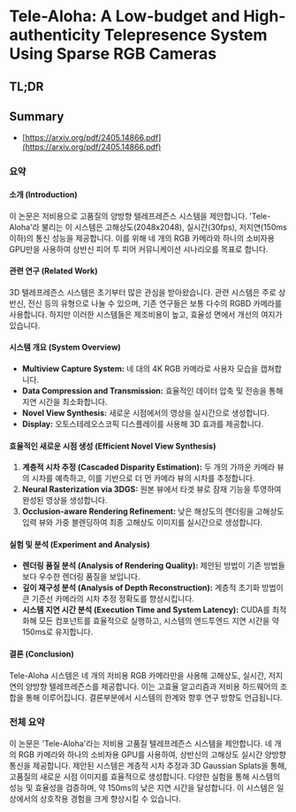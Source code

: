 # Tele-Aloha: A Low-budget and High-authenticity Telepresence System Using Sparse RGB Cameras
## TL;DR
## Summary
- [https://arxiv.org/pdf/2405.14866.pdf](https://arxiv.org/pdf/2405.14866.pdf)

### 요약

#### 소개 (Introduction)
이 논문은 저비용으로 고품질의 양방향 텔레프레즌스 시스템을 제안합니다. 'Tele-Aloha'라 불리는 이 시스템은 고해상도(2048x2048), 실시간(30fps), 저지연(150ms 이하)의 통신 성능을 제공합니다. 이를 위해 네 개의 RGB 카메라와 하나의 소비자용 GPU만을 사용하여 상반신 피어 투 피어 커뮤니케이션 시나리오를 목표로 합니다.

#### 관련 연구 (Related Work)
3D 텔레프레즌스 시스템은 초기부터 많은 관심을 받아왔습니다. 관련 시스템은 주로 상반신, 전신 등의 유형으로 나눌 수 있으며, 기존 연구들은 보통 다수의 RGBD 카메라를 사용합니다. 하지만 이러한 시스템들은 제조비용이 높고, 효율성 면에서 개선의 여지가 있습니다.

#### 시스템 개요 (System Overview)
* **Multiview Capture System:** 네 대의 4K RGB 카메라로 사용자 모습을 캡쳐합니다.
* **Data Compression and Transmission:** 효율적인 데이터 압축 및 전송을 통해 지연 시간을 최소화합니다.
* **Novel View Synthesis:** 새로운 시점에서의 영상을 실시간으로 생성합니다.
* **Display:** 오토스테레오스코픽 디스플레이를 사용해 3D 효과를 제공합니다.

#### 효율적인 새로운 시점 생성 (Efficient Novel View Synthesis)
1. **계층적 시차 추정 (Cascaded Disparity Estimation):** 두 개의 가까운 카메라 뷰의 시차를 예측하고, 이를 기반으로 더 먼 카메라 뷰의 시차를 추정합니다.
2. **Neural Rasterization via 3DGS:** 원본 뷰에서 타겟 뷰로 잠재 기능을 투영하여 완성된 영상을 생성합니다.
3. **Occlusion-aware Rendering Refinement:** 낮은 해상도의 렌더링을 고해상도 입력 뷰와 가중 블렌딩하여 최종 고해상도 이미지를 실시간으로 생성합니다.

#### 실험 및 분석 (Experiment and Analysis)
* **렌더링 품질 분석 (Analysis of Rendering Quality):** 제안된 방법이 기존 방법들보다 우수한 렌더링 품질을 보입니다.
* **깊이 재구성 분석 (Analysis of Depth Reconstruction):** 계층적 초기화 방법이 큰 기준선 카메라의 시차 추정 정확도를 향상시킵니다.
* **시스템 지연 시간 분석 (Execution Time and System Latency):** CUDA를 최적화해 모든 컴포넌트를 효율적으로 실행하고, 시스템의 엔드투엔드 지연 시간을 약 150ms로 유지합니다.

#### 결론 (Conclusion)
Tele-Aloha 시스템은 네 개의 저비용 RGB 카메라만을 사용해 고해상도, 실시간, 저지연의 양방향 텔레프레즌스를 제공합니다. 이는 고효율 알고리즘과 저비용 하드웨어의 조합을 통해 이루어집니다. 결론부분에서 시스템의 한계와 향후 연구 방향도 언급됩니다.

### 전체 요약
이 논문은 'Tele-Aloha'라는 저비용 고품질 텔레프레즌스 시스템을 제안합니다. 네 개의 RGB 카메라와 하나의 소비자용 GPU를 사용하여, 상반신의 고해상도 실시간 양방향 통신을 제공합니다. 제안된 시스템은 계층적 시차 추정과 3D Gaussian Splats을 통해, 고품질의 새로운 시점 이미지를 효율적으로 생성합니다. 다양한 실험을 통해 시스템의 성능 및 효율성을 검증하며, 약 150ms의 낮은 지연 시간을 달성합니다. 이 시스템은 일상에서의 상호작용 경험을 크게 향상시킬 수 있습니다.